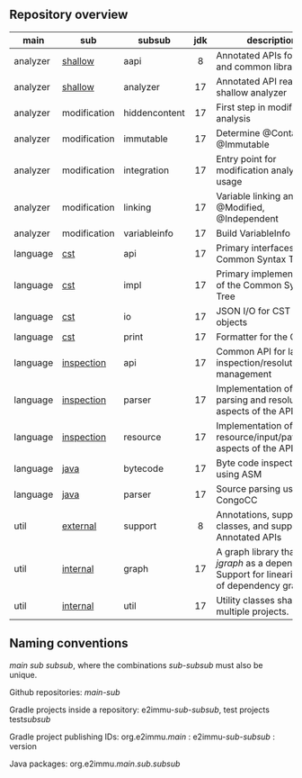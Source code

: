 Repository overview
-------------------

| main     | sub                                                           | subsub      | jdk | description                    |
|----------|---------------------------------------------------------------|-------------|:---:|--------------------------------|
| analyzer | [shallow](https://github.com/e2immu/analyzer-shallow)         | aapi        | 8   | Annotated APIs for JDK and common libraries |
| analyzer | [shallow](https://github.com/e2immu/analyzer-shallow)         | analyzer    | 17  | Annotated API reader and shallow analyzer  |
| analyzer | modification | hiddencontent | 17 | First step in modification analysis |
| analyzer | modification | immutable     | 17 | Determine @Container, @Immutable |
| analyzer | modification | integration   | 17 | Entry point for modification analyzer usage |
| analyzer | modification | linking       | 17 | Variable linking analysis, @Modified, @Independent |
| analyzer | modification | variableinfo  | 17 | Build VariableInfo objects |
| language | [cst](https://github.com/e2immu/language-cst)                 | api        | 17 | Primary interfaces of the Common Syntax Tree |
| language | [cst](https://github.com/e2immu/language-cst)                 | impl       | 17 | Primary implementation of the Common Syntax Tree |
| language | [cst](https://github.com/e2immu/language-cst)                 | io         | 17 | JSON I/O for CST analysis objects |
| language | [cst](https://github.com/e2immu/language-cst)                 | print      | 17 | Formatter for the CST |
| language | [inspection](https://github.com/e2immu/language-inspection)   | api        | 17 | Common API for language inspection/resolution/path management |
| language | [inspection](https://github.com/e2immu/language-inspection)   | parser     | 17 | Implementation of the parsing and resolution aspects of the API |
| language | [inspection](https://github.com/e2immu/language-inspection)   | resource   | 17 | Implementation of the resource/input/path aspects of the API |
| language | [java](https://github.com/e2immu/language-java)               | bytecode   | 17 | Byte code inspection using ASM |
| language | [java](https://github.com/e2immu/language-java)               | parser     | 17 | Source parsing using CongoCC |
| util     | [external](https://github.com/e2immu/util-external)           | support    | 8  | Annotations, support classes, and support for Annotated APIs |
| util     | [internal](https://github.com/e2immu/util-internal)           | graph      | 17 | A graph library that uses _jgraph_ as a dependency. Support for linearization of dependency graphs. |
| util     | [internal](https://github.com/e2immu/util-internal)           | util       | 17 | Utility classes shared by multiple projects. |


Naming conventions
------------------

_main_ _sub_ _subsub_, where the combinations _sub-subsub_ must also be unique.

Github repositories: _main-sub_

Gradle projects inside a repository: e2immu-_sub_-_subsub_, test projects test*subsub*

Gradle project publishing IDs: org.e2immu._main_ : e2immu-_sub-subsub_ : version

Java packages: org.e2immu._main_._sub_._subsub_
